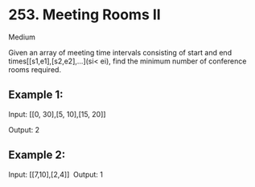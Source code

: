 # 253. Meeting Rooms II
Medium

Given an array of meeting time intervals consisting of start and end times[[s1,e1],[s2,e2],...](si< ei), find the minimum number of conference rooms required.
## Example 1:

Input:
[[0, 30],[5, 10],[15, 20]]

Output:
 2
 
## Example 2:

Input:
 [[7,10],[2,4]]
​
Output:
 1